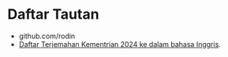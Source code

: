 # Daftar Tautan #
* github.com/rodin
* [Daftar Terjemahan Kementrian 2024 ke dalam bahasa Inggris](./kementrian-2024-indonesia-inggris.id.md). 

